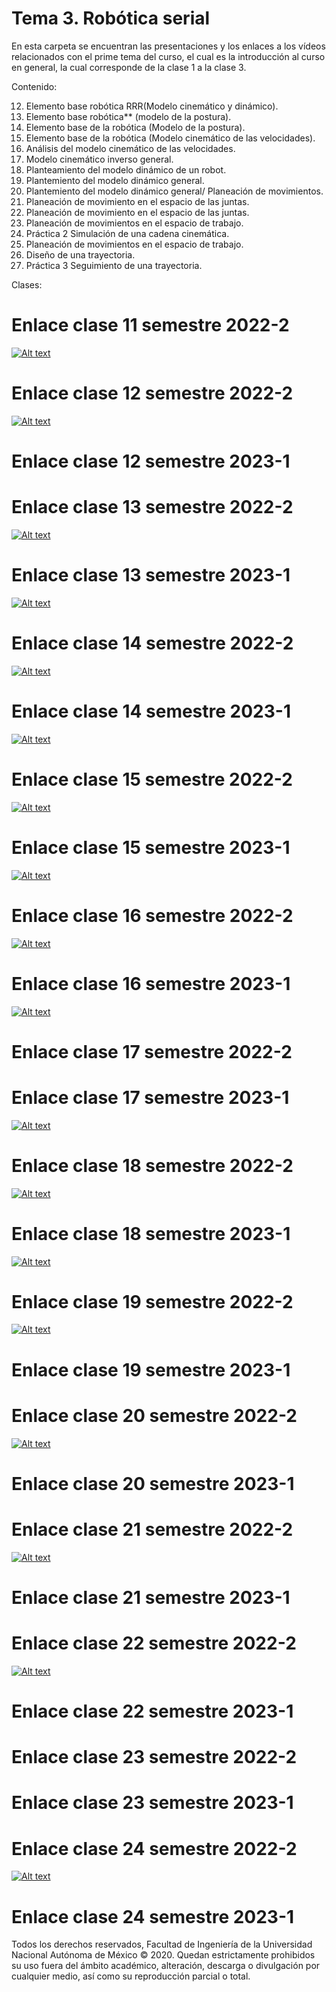 # Tema 3. Robótica serial


En esta carpeta se encuentran las presentaciones y los enlaces a los vídeos relacionados con el prime tema del curso, el cual es la introducción al curso en general, la cual corresponde de la clase 1 a la clase 3.

Contenido:

 12. Elemento base robótica RRR(Modelo cinemático y dinámico).
 13. Elemento base robótica** (modelo de la postura).
 14. Elemento base de la robótica (Modelo de la postura).
 15. Elemento base de la robótica (Modelo cinemático de las velocidades).
 16. Análisis del modelo cinemático de las velocidades.
 17. Modelo cinemático inverso general.
 18. Planteamiento del modelo dinámico de un robot.
 19. Plantemiento del modelo dinámico general.
 20. Plantemiento del modelo dinámico general/ Planeación de movimientos.
 21. Planeación de movimiento en el espacio de las juntas.
 22. Planeación de movimiento en el espacio de las juntas.
 23. Planeación de movimientos en el espacio de trabajo.
 24. Práctica 2 Simulación de una cadena cinemática.
 25. Planeación de movimientos en el espacio de trabajo.
 26. Diseño de una trayectoria.
 27. Práctica 3 Seguimiento de una trayectoria.

Clases: 


# Enlace clase 11 semestre 2022-2 
 [![Alt text](https://img.youtube.com/vi/mBMhZd4xCaM/0.jpg)](https://www.youtube.com/watch?v=mBMhZd4xCaM)

# Enlace clase 12 semestre 2022-2
 [![Alt text](https://img.youtube.com/vi/2D5ZOQfBnoM/0.jpg)](https://www.youtube.com/watch?v=2D5ZOQfBnoM)
# Enlace clase 12 semestre 2023-1

# Enlace clase 13 semestre 2022-2
 [![Alt text](https://img.youtube.com/vi/1b31XhzzHHc/0.jpg)](https://www.youtube.com/watch?v=1b31XhzzHHc)
# Enlace clase 13 semestre 2023-1
[![Alt text](https://img.youtube.com/vi/2ilMOR6XiS4/0.jpg)](https://www.youtube.com/watch?v=2ilMOR6XiS4)

# Enlace clase 14 semestre 2022-2
 [![Alt text](https://img.youtube.com/vi/0pq5kjk4dAk/0.jpg)](https://www.youtube.com/watch?v=0pq5kjk4dAk)
# Enlace clase 14 semestre 2023-1
 [![Alt text](https://img.youtube.com/vi/G6OQcXzl5bU/0.jpg)](https://www.youtube.com/watch?v=G6OQcXzl5bU)
 
 # Enlace clase 15 semestre 2022-2
 [![Alt text](https://img.youtube.com/vi/EtEBYKU9vPQ/0.jpg)](https://www.youtube.com/watch?v=EtEBYKU9vPQ)
# Enlace clase 15 semestre 2023-1
 [![Alt text](https://img.youtube.com/vi/nMB5xtZV4NQ/0.jpg)](https://www.youtube.com/watch?v=nMB5xtZV4NQ)
 
# Enlace clase 16 semestre 2022-2
 [![Alt text](https://img.youtube.com/vi/oki8N2Qbjh8/0.jpg)](https://www.youtube.com/watch?v=oki8N2Qbjh8)
# Enlace clase 16 semestre 2023-1
  [![Alt text](https:/wMg6K-b28oM/img.youtube.com/vi//0.jpg)](https://www.youtube.com/watch?v=wMg6K-b28oM)
 
 
# Enlace clase 17 semestre 2022-2

# Enlace clase 17 semestre 2023-1
 [![Alt text](https://img.youtube.com/vi/vHyh5J9jF7c/0.jpg)](https://www.youtube.com/watch?v=vHyh5J9jF7c)
 

# Enlace clase 18 semestre 2022-2
 [![Alt text](https://img.youtube.com/vi/k8FGfWyu4yI/0.jpg)](https://www.youtube.com/watch?v=k8FGfWyu4yI)
# Enlace clase 18 semestre 2023-1
 [![Alt text](https://img.youtube.com/vi/F-LoDkBk80g/0.jpg)](https://www.youtube.com/watch?v=F-LoDkBk80g)
 
# Enlace clase 19 semestre 2022-2
 [![Alt text](https://img.youtube.com/vi/tJgGadqX7cI/0.jpg)](https://www.youtube.com/watch?v=tJgGadqX7cI)
# Enlace clase 19 semestre 2023-1
 

# Enlace clase 20 semestre 2022-2
 [![Alt text](https://img.youtube.com/vi/lFJkp1o7q8w/0.jpg)](https://www.youtube.com/watch?v=lFJkp1o7q8w)
# Enlace clase 20 semestre 2023-1

# Enlace clase 21 semestre 2022-2
 [![Alt text](https://img.youtube.com/vi/jKCd-9m9Sjc/0.jpg)](https://www.youtube.com/watch?v=jKCd-9m9Sjc)
# Enlace clase 21 semestre 2023-1

# Enlace clase 22 semestre 2022-2
 [![Alt text](https://img.youtube.com/vi/VK94R4iGwqI/0.jpg)](https://www.youtube.com/watch?v=VK94R4iGwqI)
# Enlace clase 22 semestre 2023-1

# Enlace clase 23 semestre 2022-2

# Enlace clase 23 semestre 2023-1

# Enlace clase 24 semestre 2022-2
 [![Alt text](https://img.youtube.com/vi/CqXV27hbdl0/0.jpg)](https://www.youtube.com/watch?v=CqXV27hbdl0)
# Enlace clase 24 semestre 2023-1



Todos los derechos reservados, Facultad de Ingeniería de la Universidad Nacional Autónoma de México © 2020. Quedan estrictamente prohibidos su uso fuera del ámbito académico, alteración, descarga o divulgación por cualquier medio, así como su reproducción parcial o total.

